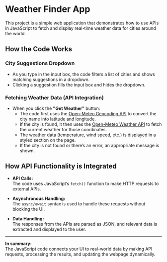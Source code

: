 # Weather Finder App

This project is a simple web application that demonstrates how to use APIs in JavaScript to fetch and display real-time weather data for cities around the world.

## How the Code Works

### City Suggestions Dropdown

- As you type in the input box, the code filters a list of cities and shows matching suggestions in a dropdown.
- Clicking a suggestion fills the input box and hides the dropdown.

### Fetching Weather Data (API Integration)

- When you click the **"Get Weather"** button:
  - The code first uses the [Open-Meteo Geocoding API](https://open-meteo.com/en/docs/geocoding-api) to convert the city name into latitude and longitude.
  - If the city is found, it then uses the [Open-Meteo Weather API](https://open-meteo.com/en/docs) to fetch the current weather for those coordinates.
  - The weather data (temperature, wind speed, etc.) is displayed in a styled section on the page.
  - If the city is not found or there’s an error, an appropriate message is shown.

## How API Functionality is Integrated

- **API Calls:**  
  The code uses JavaScript’s `fetch()` function to make HTTP requests to external APIs.

- **Asynchronous Handling:**  
  The `async/await` syntax is used to handle these requests without blocking the UI.

- **Data Handling:**  
  The responses from the APIs are parsed as JSON, and relevant data is extracted and displayed to the user.

---

**In summary:**  
The JavaScript code connects your UI to real-world data by making API requests, processing the results, and updating the webpage dynamically.